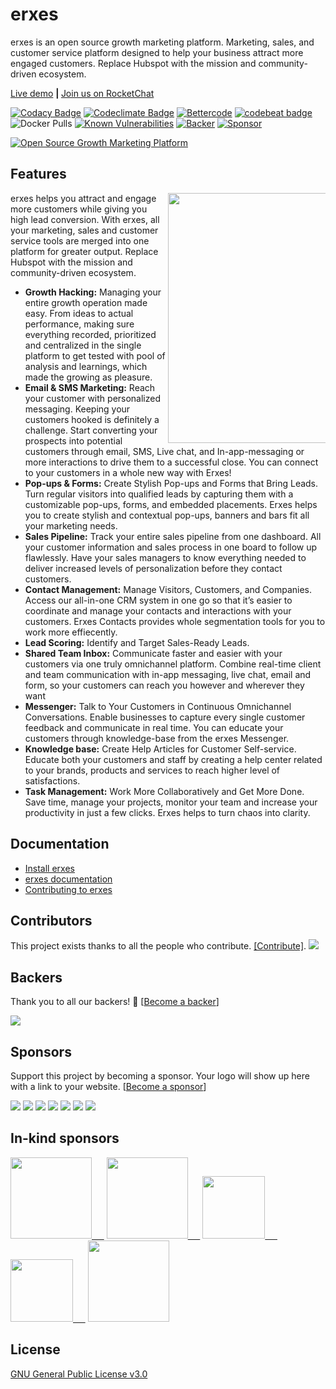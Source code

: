 # erxes

erxes is an open source growth marketing platform. Marketing, sales, and customer service platform designed to help your business attract more engaged customers. Replace Hubspot with the mission and community-driven ecosystem.

<a href="https://demo.erxes.io/">Live demo</a> <b>| </b> <a href="https://rocketchat.erxes.io/register/Gw4WRJnk9fSbyAXTq">Join us on RocketChat</a>

[![Codacy Badge](https://api.codacy.com/project/badge/Grade/ed8c207f4351446b8ace7a323630889f)](https://www.codacy.com/app/erxes/erxes)
[![Codeclimate Badge](https://api.codeclimate.com/v1/badges/693e2ffc40bc2601630d/maintainability)](https://codeclimate.com/github/erxes/erxes/maintainability)
[![Bettercode](https://bettercodehub.com/edge/badge/erxes/erxes?branch=master)](https://bettercodehub.com/results/erxes/erxes)
[![codebeat badge](https://codebeat.co/badges/33270439-27de-42e9-b48a-da76192b3b22)](https://codebeat.co/projects/github-com-erxes-erxes-master)
![Docker Pulls](https://img.shields.io/docker/pulls/erxes/erxes)
[![Known Vulnerabilities](https://snyk.io/test/github/erxes/erxes/badge.svg)](https://snyk.io/test/github/erxes/erxes)
[![Backer](https://opencollective.com/erxes/backers/badge.svg?label=Backer&color=brightgreen)](https://opencollective.com/erxes/)
[![Sponsor](https://opencollective.com/erxes/sponsors/badge.svg?label=Sponsor&color=brightgreen)](https://opencollective.com/erxes/)

<a href="https://erxes.io" target="_blank"><img src="https://s3.amazonaws.com/erxes/github/git-erxes.gif" alt="Open Source Growth Marketing Platform "></a>

## Features

<img src="https://s3.amazonaws.com/erxes/github/features-transparent.png" width="400" align="right" style="max-width: 50%">

erxes helps you attract and engage more customers while giving you high lead conversion. With erxes, all your marketing, sales and customer service tools are merged into one platform for greater output. Replace Hubspot with the mission and community-driven ecosystem.

* **Growth Hacking:** Managing your entire growth operation made easy. From ideas to actual performance, making sure everything recorded, prioritized and centralized in the single platform to get tested with pool of analysis and learnings, which made the growing as pleasure.
* **Email & SMS Marketing:** Reach your customer with personalized messaging. Keeping your customers hooked is definitely a challenge. Start converting your prospects into potential customers through email, SMS, Live chat, and In-app-messaging or more interactions to drive them to a successful close. You can connect to your customers in a whole new way with Erxes!
* **Pop-ups & Forms:** Create Stylish Pop-ups and Forms that Bring Leads. Turn regular visitors into qualified leads by capturing them with a customizable pop-ups, forms, and embedded placements. Erxes helps you to create stylish and contextual pop-ups, banners and bars fit all your marketing needs.
* **Sales Pipeline:** Track your entire sales pipeline from one dashboard. All your customer information and sales process in one board to follow up flawlessly. Have your sales managers to know everything needed to deliver increased levels of personalization before they contact customers.
* **Contact Management:** Manage Visitors, Customers, and Companies. Access our all-in-one CRM system in one go so that it’s easier to coordinate and manage your contacts and interactions with your customers. Erxes Contacts provides whole segmentation tools for you to work more effiecently.
* **Lead Scoring:** Identify and Target Sales-Ready Leads.
* **Shared Team Inbox:** Communicate faster and easier with your customers via one truly omnichannel platform. Combine real-time client and team communication with in-app messaging, live chat, email and form, so your customers can reach you however and wherever they want
* **Messenger:** Talk to Your Customers in Continuous Omnichannel Conversations. Enable businesses to capture every single customer feedback and communicate in real time. You can educate your customers through knowledge-base from the erxes Messenger.
* **Knowledge base:** Create Help Articles for Customer Self-service. Educate both your customers and staff by creating a help center related to your brands, products and services to reach higher level of satisfactions.
* **Task Management:** Work More Collaboratively and Get More Done. Save time, manage your projects, monitor your team and increase your productivity in just a few clicks. Erxes helps to turn chaos into clarity.
## Documentation
  * <a href="https://docs.erxes.io/installation/docker">Install erxes</a> <br>
  * <a href="https://docs.erxes.io/installation/docker">erxes documentation</a> <br>
  * <a href="https://docs.erxes.io/developer/contributing">Contributing to erxes</a> <br>

## Contributors

This project exists thanks to all the people who contribute. [[Contribute]](CONTRIBUTING.md).
<a href="graphs/contributors"><img src="https://opencollective.com/erxes/contributors.svg?width=890" /></a>


## Backers

Thank you to all our backers! 🙏 [[Become a backer](https://opencollective.com/erxes#backer)]

<a href="https://opencollective.com/erxes#backers" target="_blank"><img src="https://opencollective.com/erxes/backers.svg?width=890"></a>

## Sponsors

Support this project by becoming a sponsor. Your logo will show up here with a link to your website. [[Become a sponsor](https://opencollective.com/erxes#sponsor)]

<a href="https://opencollective.com/erxes/sponsor/0/website" target="_blank"><img src="https://opencollective.com/erxes/sponsor/0/avatar.svg"></a>
<a href="https://opencollective.com/erxes/sponsor/1/website" target="_blank"><img src="https://opencollective.com/erxes/sponsor/1/avatar.svg"></a>
<a href="https://opencollective.com/erxes/sponsor/2/website" target="_blank"><img src="https://opencollective.com/erxes/sponsor/2/avatar.svg"></a>
<a href="https://opencollective.com/erxes/sponsor/3/website" target="_blank"><img src="https://opencollective.com/erxes/sponsor/3/avatar.svg"></a>
<a href="https://opencollective.com/erxes/sponsor/4/website" target="_blank"><img src="https://opencollective.com/erxes/sponsor/4/avatar.svg"></a>
<a href="https://opencollective.com/erxes/sponsor/6/website" target="_blank"><img src="https://opencollective.com/erxes/sponsor/6/avatar.svg"></a>
<a href="https://opencollective.com/erxes/sponsor/8/website" target="_blank"><img src="https://opencollective.com/erxes/sponsor/8/avatar.svg"></a>

## In-kind sponsors

<a href="https://www.cloudflare.com/" target="_blank"><img src="https://s3.amazonaws.com/erxes/github/cloudflare.png" width="130px;" />&nbsp;&nbsp;&nbsp;&nbsp;&nbsp;</a>
<a href="https://cloud.google.com/developers/startups/" target="_blank"><img src="https://s3.amazonaws.com/erxes/github/cloud-logo.svg" width="130px;" />&nbsp;&nbsp;&nbsp;&nbsp;&nbsp;</a>
<a href="https://www.digitalocean.com/" target="_blank"><img src="https://s3.amazonaws.com/erxes/github/digitalocean.png" width="100px;" />&nbsp;&nbsp;&nbsp;&nbsp;&nbsp;</a>
<a href="https://www.transifex.com/" target="_blank"><img src="https://s3.amazonaws.com/erxes/github/transifex.png" width="100px;" />&nbsp;&nbsp;&nbsp;&nbsp;&nbsp;</a>
<a href="https://www.browserstack.com/" target="_blank"><img src="https://s3.amazonaws.com/erxes/github/browserstack.png" width="130px;" /></a>

## License
<a href="https://github.com/erxes/erxes/blob/develop/LICENSE.md">GNU General Public License v3.0</a>

